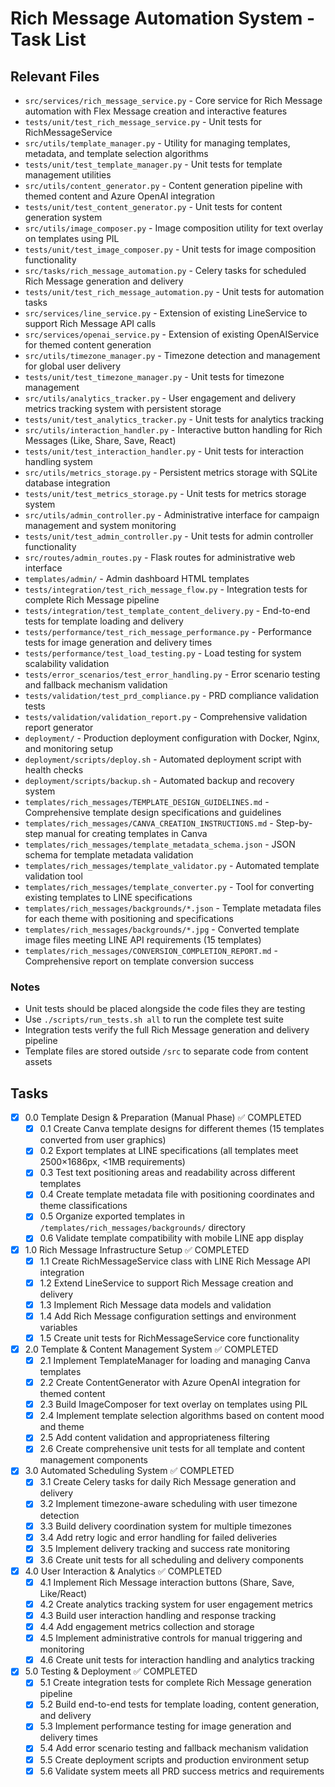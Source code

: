 # Rich Message Automation System - Task List

## Relevant Files

- `src/services/rich_message_service.py` - Core service for Rich Message automation with Flex Message creation and interactive features
- `tests/unit/test_rich_message_service.py` - Unit tests for RichMessageService
- `src/utils/template_manager.py` - Utility for managing templates, metadata, and template selection algorithms
- `tests/unit/test_template_manager.py` - Unit tests for template management utilities
- `src/utils/content_generator.py` - Content generation pipeline with themed content and Azure OpenAI integration
- `tests/unit/test_content_generator.py` - Unit tests for content generation system
- `src/utils/image_composer.py` - Image composition utility for text overlay on templates using PIL
- `tests/unit/test_image_composer.py` - Unit tests for image composition functionality
- `src/tasks/rich_message_automation.py` - Celery tasks for scheduled Rich Message generation and delivery
- `tests/unit/test_rich_message_automation.py` - Unit tests for automation tasks
- `src/services/line_service.py` - Extension of existing LineService to support Rich Message API calls
- `src/services/openai_service.py` - Extension of existing OpenAIService for themed content generation
- `src/utils/timezone_manager.py` - Timezone detection and management for global user delivery
- `tests/unit/test_timezone_manager.py` - Unit tests for timezone management
- `src/utils/analytics_tracker.py` - User engagement and delivery metrics tracking system with persistent storage
- `tests/unit/test_analytics_tracker.py` - Unit tests for analytics tracking
- `src/utils/interaction_handler.py` - Interactive button handling for Rich Messages (Like, Share, Save, React)
- `tests/unit/test_interaction_handler.py` - Unit tests for interaction handling system
- `src/utils/metrics_storage.py` - Persistent metrics storage with SQLite database integration
- `tests/unit/test_metrics_storage.py` - Unit tests for metrics storage system
- `src/utils/admin_controller.py` - Administrative interface for campaign management and system monitoring
- `tests/unit/test_admin_controller.py` - Unit tests for admin controller functionality
- `src/routes/admin_routes.py` - Flask routes for administrative web interface
- `templates/admin/` - Admin dashboard HTML templates
- `tests/integration/test_rich_message_flow.py` - Integration tests for complete Rich Message pipeline
- `tests/integration/test_template_content_delivery.py` - End-to-end tests for template loading and delivery
- `tests/performance/test_rich_message_performance.py` - Performance tests for image generation and delivery times
- `tests/performance/test_load_testing.py` - Load testing for system scalability validation
- `tests/error_scenarios/test_error_handling.py` - Error scenario testing and fallback mechanism validation
- `tests/validation/test_prd_compliance.py` - PRD compliance validation tests
- `tests/validation/validation_report.py` - Comprehensive validation report generator
- `deployment/` - Production deployment configuration with Docker, Nginx, and monitoring setup
- `deployment/scripts/deploy.sh` - Automated deployment script with health checks
- `deployment/scripts/backup.sh` - Automated backup and recovery system
- `templates/rich_messages/TEMPLATE_DESIGN_GUIDELINES.md` - Comprehensive template design specifications and guidelines
- `templates/rich_messages/CANVA_CREATION_INSTRUCTIONS.md` - Step-by-step manual for creating templates in Canva
- `templates/rich_messages/template_metadata_schema.json` - JSON schema for template metadata validation
- `templates/rich_messages/template_validator.py` - Automated template validation tool
- `templates/rich_messages/template_converter.py` - Tool for converting existing templates to LINE specifications
- `templates/rich_messages/backgrounds/*.json` - Template metadata files for each theme with positioning and specifications
- `templates/rich_messages/backgrounds/*.jpg` - Converted template image files meeting LINE API requirements (15 templates)
- `templates/rich_messages/CONVERSION_COMPLETION_REPORT.md` - Comprehensive report on template conversion success

### Notes

- Unit tests should be placed alongside the code files they are testing
- Use `./scripts/run_tests.sh all` to run the complete test suite
- Integration tests verify the full Rich Message generation and delivery pipeline
- Template files are stored outside `/src` to separate code from content assets

## Tasks

- [x] 0.0 Template Design & Preparation (Manual Phase) ✅ COMPLETED
  - [x] 0.1 Create Canva template designs for different themes (15 templates converted from user graphics)
  - [x] 0.2 Export templates at LINE specifications (all templates meet 2500×1686px, <1MB requirements)
  - [x] 0.3 Test text positioning areas and readability across different templates
  - [x] 0.4 Create template metadata file with positioning coordinates and theme classifications
  - [x] 0.5 Organize exported templates in `/templates/rich_messages/backgrounds/` directory
  - [x] 0.6 Validate template compatibility with mobile LINE app display

- [x] 1.0 Rich Message Infrastructure Setup ✅ COMPLETED
  - [x] 1.1 Create RichMessageService class with LINE Rich Message API integration
  - [x] 1.2 Extend LineService to support Rich Message creation and delivery
  - [x] 1.3 Implement Rich Message data models and validation
  - [x] 1.4 Add Rich Message configuration settings and environment variables
  - [x] 1.5 Create unit tests for RichMessageService core functionality

- [x] 2.0 Template & Content Management System ✅ COMPLETED
  - [x] 2.1 Implement TemplateManager for loading and managing Canva templates
  - [x] 2.2 Create ContentGenerator with Azure OpenAI integration for themed content
  - [x] 2.3 Build ImageComposer for text overlay on templates using PIL
  - [x] 2.4 Implement template selection algorithms based on content mood and theme
  - [x] 2.5 Add content validation and appropriateness filtering
  - [x] 2.6 Create comprehensive unit tests for all template and content management components

- [x] 3.0 Automated Scheduling System ✅ COMPLETED
  - [x] 3.1 Create Celery tasks for daily Rich Message generation and delivery
  - [x] 3.2 Implement timezone-aware scheduling with user timezone detection
  - [x] 3.3 Build delivery coordination system for multiple timezones
  - [x] 3.4 Add retry logic and error handling for failed deliveries
  - [x] 3.5 Implement delivery tracking and success rate monitoring
  - [x] 3.6 Create unit tests for all scheduling and delivery components

- [x] 4.0 User Interaction & Analytics ✅ COMPLETED
  - [x] 4.1 Implement Rich Message interaction buttons (Share, Save, Like/React)
  - [x] 4.2 Create analytics tracking system for user engagement metrics
  - [x] 4.3 Build user interaction handling and response tracking
  - [x] 4.4 Add engagement metrics collection and storage
  - [x] 4.5 Implement administrative controls for manual triggering and monitoring
  - [x] 4.6 Create unit tests for interaction handling and analytics tracking

- [x] 5.0 Testing & Deployment ✅ COMPLETED
  - [x] 5.1 Create integration tests for complete Rich Message generation pipeline
  - [x] 5.2 Build end-to-end tests for template loading, content generation, and delivery
  - [x] 5.3 Implement performance testing for image generation and delivery times
  - [x] 5.4 Add error scenario testing and fallback mechanism validation
  - [x] 5.5 Create deployment scripts and production environment setup
  - [x] 5.6 Validate system meets all PRD success metrics and requirements